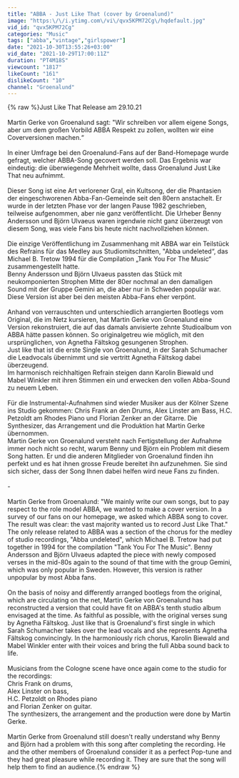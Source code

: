 ```yaml
---
title: "ABBA - Just Like That (cover by Groenalund)"
image: "https:\/\/i.ytimg.com\/vi\/qvx5KPM72Cg\/hqdefault.jpg"
vid_id: "qvx5KPM72Cg"
categories: "Music"
tags: ["abba","vintage","girlspower"]
date: "2021-10-30T13:55:26+03:00"
vid_date: "2021-10-29T17:00:11Z"
duration: "PT4M18S"
viewcount: "1817"
likeCount: "161"
dislikeCount: "10"
channel: "Groenalund"
---
```

{% raw %}Just Like That  Release am 29.10.21<br /><br />Martin Gerke von Groenalund sagt: &quot;Wir schreiben vor allem eigene Songs, aber um dem großen Vorbild ABBA  Respekt zu zollen, wollten wir eine Coverversionen machen.“<br /><br />In einer Umfrage bei den Groenalund-Fans auf der Band-Homepage wurde gefragt, welcher ABBA-Song gecovert werden soll. Das Ergebnis war eindeutig: die überwiegende Mehrheit wollte, dass Groenalund Just Like That neu aufnimmt.<br /><br />Dieser Song ist eine Art verlorener Gral, ein Kultsong, der die Phantasien der eingeschworenen Abba-Fan-Gemeinde seit den 80ern anstachelt.  Er wurde  in der letzten Phase vor der langen Pause 1982 geschrieben, teilweise aufgenommen, aber nie ganz veröffentlicht. Die Urheber Benny Andersson und Björn Ulvaeus waren irgendwie nicht ganz überzeugt von diesem Song, was viele Fans bis heute nicht nachvollziehen können. <br /><br />Die einzige Veröffentlichung im Zusammenhang mit ABBA war ein Teilstück des Refrains für das Medley aus Studiomitschnitten, &quot;Abba undeleted“, das Michael B. Tretow 1994 für die Compilation „Tank You For The Music“ zusammengestellt hatte.<br />Benny Andersson und Björn Ulvaeus passten das Stück mit neukomponierten Strophen Mitte der 80er nochmal an den damaligen Sound mit der Gruppe Gemini an, die aber nur in Schweden populär war. Diese Version ist aber bei den meisten Abba-Fans eher verpönt. <br /><br />Anhand von verrauschten und unterschiedlich arrangierten Bootlegs vom Original, die im Netz kursieren, hat Martin Gerke von Groenalund eine Version rekonstruiert, die  auf das damals anvisierte  zehnte Studioalbum von ABBA hätte passen können. So originalgetreu wie möglich, mit den ursprünglichen, von Agnetha Fältskog gesungenen Strophen. <br />Just like that ist die erste Single von Groenalund, in der Sarah Schumacher die Leadvocals übernimmt und sie vertritt Agnetha  Fältskog dabei überzeugend. <br />Im harmonisch reichhaltigen Refrain steigen dann Karolin Biewald und Mabel Winkler mit ihren Stimmen ein und erwecken den vollen Abba-Sound zu neuem Leben.<br /><br />Für die Instrumental-Aufnahmen sind wieder Musiker aus der Kölner Szene ins Studio gekommen: Chris Frank an den Drums, Alex Linster am Bass, H.C. Petzoldt am Rhodes Piano und Florian Zenker an der Gitarre. Die Synthesizer, das Arrangement und die Produktion hat Martin Gerke übernommen.<br />Martin Gerke von Groenalund versteht nach Fertigstellung der Aufnahme immer noch nicht so recht, warum Benny und Björn ein Problem mit diesem Song hatten. Er und die anderen Mitglieder von Groenalund finden ihn perfekt und es hat ihnen grosse Freude bereitet ihn aufzunehmen. Sie sind sich sicher, dass der Song Ihnen dabei helfen wird neue Fans zu finden.<br /><br />-<br /><br />Martin Gerke from Groenalund: &quot;We mainly write our own songs, but to pay respect to the role model ABBA, we wanted to make a cover version. In a survey of our fans on our homepage, we asked which ABBA song to cover. The result was clear: the vast majority wanted us to record Just Like That.&quot; The only release related to ABBA was a section of the chorus for the medley of studio recordings, &quot;Abba undeleted&quot;, which Michael B. Tretow had put together in 1994 for the compilation &quot;Tank You For The Music&quot;. Benny Andersson and Björn Ulvaeus adapted the piece with newly composed verses in the mid-80s again to the sound of that time with the group Gemini, which was only popular in Sweden. However, this version is rather unpopular by most Abba fans.<br /><br />On the basis of noisy and differently arranged bootlegs from the original, which are circulating on the net, Martin Gerke von Groenalund has reconstructed a version that could have fit on ABBA's tenth studio album envisaged at the time. As faithful as possible, with the original verses sung by Agnetha Fältskog. Just like that is Groenalund's first single in which Sarah Schumacher takes over the lead vocals and she represents Agnetha Fältskog convincingly. In the harmoniously rich chorus, Karolin Biewald and Mabel Winkler enter with their voices and bring the full Abba sound back to life.<br /><br />Musicians from the Cologne scene have once again come to the studio for the recordings: <br />Chris Frank on drums, <br />Alex Linster on bass, <br />H.C. Petzoldt on Rhodes piano <br />and Florian Zenker on guitar. <br />The synthesizers, the arrangement and the production were done by Martin Gerke. <br /><br />Martin Gerke from Groenalund still doesn't really understand why Benny and Björn had a problem with this song after completing the recording. He and the other members of Groenalund consider it as a perfect Pop-tune and they had great pleasure while recording it. They are sure that the song will help them to find an audience.{% endraw %}
